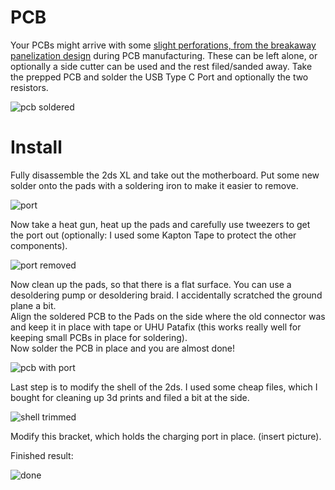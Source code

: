 # PCB

Your PCBs might arrive with some [slight perforations, from the breakaway panelization design](https://github.com/Refuhr/2dsxlusbc/blob/main/images/pcb.jpg) during PCB manufacturing. These can be left alone, or optionally a side cutter can be used and the rest filed/sanded away.
Take the prepped PCB and solder the USB Type C Port and optionally the two resistors.  

![pcb soldered](https://github.com/Refuhr/2dsxlusbc/blob/main/images/pcb-soldered.jpg)  

# Install

Fully disassemble the 2ds XL and take out the motherboard. Put some new solder onto the pads with a soldering iron to make it easier to remove.  

![port](https://github.com/Refuhr/2dsxlusbc/blob/main/images/port.jpg)  

Now take a heat gun, heat up the pads and carefully use  tweezers to get the port out (optionally: I used some Kapton Tape to protect the other components).

![port removed](https://github.com/Refuhr/2dsxlusbc/blob/main/images/port-removed.jpg)

Now clean up the pads, so that there is a flat surface. You can use a desoldering pump or desoldering braid. I accidentally scratched the ground plane a bit.  
Align the soldered PCB to the Pads on the side where the old connector was and keep it in place with tape or UHU Patafix (this works really well for keeping small PCBs in place for soldering).  
Now solder the PCB in place and you are almost done!  

![pcb with port](https://github.com/Refuhr/2dsxlusbc/blob/main/images/pcb-with-port.jpg)  

Last step is to modify the shell of the 2ds. I used some cheap files, which I bought for cleaning up 3d prints and filed a bit at the side.  

![shell trimmed](https://github.com/Refuhr/2dsxlusbc/blob/main/images/shell-trimmed.jpg)

Modify this bracket, which holds the charging port in place. (insert picture).

Finished result:

![done](https://github.com/Refuhr/2dsxlusbc/blob/main/images/port-in-shell.jpg)
